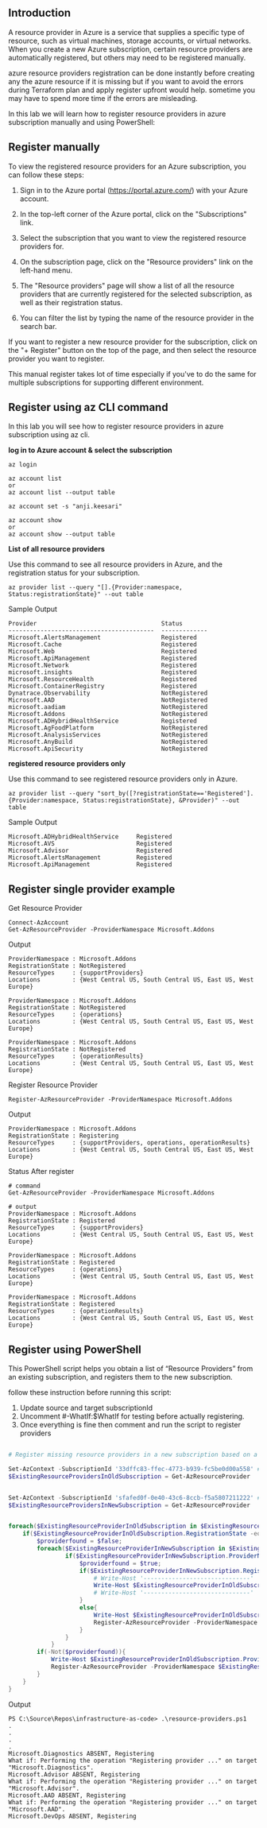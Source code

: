 ## Introduction

A resource provider in Azure is a service that supplies a specific type of resource, such as virtual machines, storage accounts, or virtual networks. When you create a new Azure subscription, certain resource providers are automatically registered, but others may need to be registered manually.

azure resource providers registration can be done instantly before creating any the azure resource if it is missing but if you want to avoid the errors during Terraform plan and apply register upfront would help. sometime you may have to spend more time if the errors are misleading.  

In this lab we will learn how to register resource providers in azure subscription manually and using PowerShell:
## Register manually

To view the registered resource providers for an Azure subscription, you can follow these steps:

1. Sign in to the Azure portal (<https://portal.azure.com/>) with your Azure account.

1. In the top-left corner of the Azure portal, click on the "Subscriptions" link.

1. Select the subscription that you want to view the registered resource providers for.

1. On the subscription page, click on the "Resource providers" link on the left-hand menu.

1. The "Resource providers" page will show a list of all the resource providers that are currently registered for the selected subscription, as well as their registration status.

1. You can filter the list by typing the name of the resource provider in the search bar.

If you want to register a new resource provider for the subscription, click on the "+ Register" button on the top of the page, and then select the resource provider you want to register.

This manual register takes lot of time especially if you've to do the same for multiple subscriptions for supporting different environment.

## Register using az CLI command

In this lab you will see how to register resource providers in azure subscription using az cli.

**log in to Azure account & select the subscription**

```
az login

az account list
or
az account list --output table

az account set -s "anji.keesari"

az account show
or
az account show --output table
```

**List of all resource providers**

Use this command to see all resource providers in Azure, and the registration status for your subscription.

```
az provider list --query "[].{Provider:namespace, Status:registrationState}" --out table
```


Sample Output

```
Provider                                   Status
-----------------------------------------  -------------
Microsoft.AlertsManagement                 Registered
Microsoft.Cache                            Registered
Microsoft.Web                              Registered
Microsoft.ApiManagement                    Registered
Microsoft.Network                          Registered
microsoft.insights                         Registered
Microsoft.ResourceHealth                   Registered
Microsoft.ContainerRegistry                Registered
Dynatrace.Observability                    NotRegistered
Microsoft.AAD                              NotRegistered
microsoft.aadiam                           NotRegistered
Microsoft.Addons                           NotRegistered
Microsoft.ADHybridHealthService            Registered
Microsoft.AgFoodPlatform                   NotRegistered
Microsoft.AnalysisServices                 NotRegistered
Microsoft.AnyBuild                         NotRegistered
Microsoft.ApiSecurity                      NotRegistered
```


**registered resource providers only**

Use this command to see registered resource providers only in Azure.

```
az provider list --query "sort_by([?registrationState=='Registered'].{Provider:namespace, Status:registrationState}, &Provider)" --out table
```

Sample Output

```
Microsoft.ADHybridHealthService     Registered
Microsoft.AVS                       Registered
Microsoft.Advisor                   Registered
Microsoft.AlertsManagement          Registered
Microsoft.ApiManagement             Registered
```
## Register single provider example

Get Resource Provider

```
Connect-AzAccount
Get-AzResourceProvider -ProviderNamespace Microsoft.Addons
```
Output

```
ProviderNamespace : Microsoft.Addons
RegistrationState : NotRegistered
ResourceTypes     : {supportProviders}
Locations         : {West Central US, South Central US, East US, West Europe}

ProviderNamespace : Microsoft.Addons
RegistrationState : NotRegistered
ResourceTypes     : {operations}
Locations         : {West Central US, South Central US, East US, West Europe}

ProviderNamespace : Microsoft.Addons
RegistrationState : NotRegistered
ResourceTypes     : {operationResults}
Locations         : {West Central US, South Central US, East US, West Europe}
```

Register Resource Provider

```
Register-AzResourceProvider -ProviderNamespace Microsoft.Addons
```
Output
```
ProviderNamespace : Microsoft.Addons
RegistrationState : Registering
ResourceTypes     : {supportProviders, operations, operationResults}
Locations         : {West Central US, South Central US, East US, West Europe}
```
Status After register

```
# command
Get-AzResourceProvider -ProviderNamespace Microsoft.Addons

# output
ProviderNamespace : Microsoft.Addons
RegistrationState : Registered
ResourceTypes     : {supportProviders}
Locations         : {West Central US, South Central US, East US, West Europe}

ProviderNamespace : Microsoft.Addons
RegistrationState : Registered
ResourceTypes     : {operations}
Locations         : {West Central US, South Central US, East US, West Europe}

ProviderNamespace : Microsoft.Addons
RegistrationState : Registered
ResourceTypes     : {operationResults}
Locations         : {West Central US, South Central US, East US, West Europe}

```

## Register using PowerShell

This PowerShell script helps you obtain a list of “Resource Providers” from an existing subscription, and registers them to the new subscription.

follow these instruction before running this script:

1. Update source and target subscriptionId 
1. Uncomment #-WhatIf:$WhatIf for testing before actually registering.
1. Once everything is fine then comment and run the script to register providers


``` ps1 title="resource-providers.ps1"

# Register missing resource providers in a new subscription based on a list from an old subscription

Set-AzContext -SubscriptionId '33dffc83-ffec-4773-b939-fc5be0d00a558' #old-subscription
$ExistingResourceProvidersInOldSubscription = Get-AzResourceProvider


Set-AzContext -SubscriptionId 'sfafed0f-0e40-43c6-8ccb-f5a5807211222' #new-subscription
$ExistingResourceProvidersInNewSubscription = Get-AzResourceProvider


foreach($ExistingResourceProviderInOldSubscription in $ExistingResourceProvidersInOldSubscription) {
    if($ExistingResourceProviderInOldSubscription.RegistrationState -eq 'Registered'){
        $providerfound = $false;
        foreach($ExistingResourceProviderInNewSubscription in $ExistingResourceProvidersInNewSubscription){
                if($ExistingResourceProviderInNewSubscription.ProviderNamespace -eq $ExistingResourceProviderInOldSubscription.ProviderNamespace){
                    $providerfound = $true;
                    if($ExistingResourceProviderInNewSubscription.RegistrationState -eq 'Registered'){
                        # Write-Host '------------------------------'
                        Write-Host $ExistingResourceProviderInOldSubscription.ProviderNamespace 'PRESENT, REGISTERED'
                        # Write-Host '------------------------------'
                    }
                    else{
                        Write-Host $ExistingResourceProviderInOldSubscription.ProviderNamespace 'PRESENT, UNREGISTERED, Registering'
                        Register-AzResourceProvider -ProviderNamespace $ExistingResourceProviderInOldSubscription.ProviderNamespace #-WhatIf:$WhatIf
                    }                        
                }
            }
        if(-Not($providerfound)){
            Write-Host $ExistingResourceProviderInOldSubscription.ProviderNamespace 'ABSENT, Registering'
            Register-AzResourceProvider -ProviderNamespace $ExistingResourceProviderInOldSubscription.ProviderNamespace #-WhatIf:$WhatIf
        }
    }
}

```

Output

```
PS C:\Source\Repos\infrastructure-as-code> .\resource-providers.ps1
.
.
.
.
Microsoft.Diagnostics ABSENT, Registering
What if: Performing the operation "Registering provider ..." on target "Microsoft.Diagnostics".
Microsoft.Advisor ABSENT, Registering
What if: Performing the operation "Registering provider ..." on target "Microsoft.Advisor".
Microsoft.AAD ABSENT, Registering
What if: Performing the operation "Registering provider ..." on target "Microsoft.AAD".
Microsoft.DevOps ABSENT, Registering
```